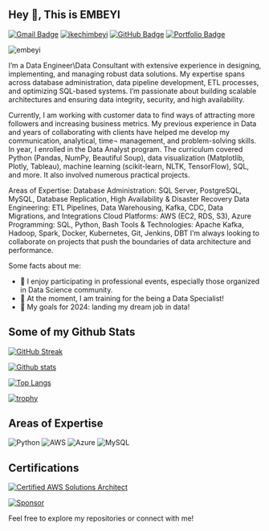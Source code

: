 ## Hey 👋, This is EMBEYI 


[![Gmail Badge](https://img.shields.io/badge/-Email-D14836?style=flat&logo=Gmail&logoColor=white)](mailto:your-email@gmail.com)
[![ikechimbeyi](https://img.shields.io/badge/-LinkedIn-blue?style=flat&logo=Linkedin&logoColor=white)](https://www.linkedin.com/in/ikechimbeyi)
[![GitHub Badge](https://img.shields.io/badge/-GitHub-181717?style=flat&logo=github&logoColor=white)](https://github.com/embeyi)
[![Portfolio Badge](https://img.shields.io/badge/-Portfolio-24292E?style=flat&logo=Google-Chrome&logoColor=white)](https://your-portfolio-url.com)
<p align=left> <img src=https://komarev.com/ghpvc/?username=embeyi alt=embeyi /> </p>


I’m a Data Engineer\Data Consultant  with extensive experience in designing, implementing, and managing robust data solutions. My expertise spans across database administration, data pipeline development, ETL processes, and optimizing SQL-based systems. I’m passionate about building scalable architectures and ensuring data integrity, security, and high availability.

Currently, I am working with customer data to find ways of attracting more followers and increasing business metrics. My previous experience in Data and years of collaborating with clients have helped me develop my communication, analytical, time¬ management, and problem-solving skills. In year, I enrolled in the Data Analyst program. The curriculum covered Python (Pandas, NumPy, Beautiful Soup), data visualization (Matplotlib, Plotly, Tableau), machine learning (scikit-learn, NLTK, TensorFlow), SQL, and more. It also involved numerous practical projects.

Areas of Expertise: 
Database Administration: SQL Server, PostgreSQL, MySQL, Database Replication, High Availability & Disaster Recovery
Data Engineering: ETL Pipelines, Data Warehousing, Kafka, CDC, Data Migrations, and Integrations
Cloud Platforms: AWS (EC2, RDS, S3), Azure
Programming: SQL, Python, Bash
Tools & Technologies: Apache Kafka, Hadoop, Spark, Docker, Kubernetes, Git, Jenkins, DBT
I’m always looking to collaborate on projects that push the boundaries of data architecture and performance.

Some facts about me:

- 📸 I enjoy participating in professional events, especially those organized in Data Science community. 
- 🗽 At the moment, I am training for the being a Data Specialist! 
- 🎯 My goals for 2024: landing my dream job in data!

## Some of my Github Stats

[![GitHub Streak](https://github-readme-streak-stats.herokuapp.com/?user=embeyi&theme=dark)](https://git.io/streak-stats) 

[![Github stats](https://github-readme-stats.vercel.app/api?username=embeyi&show_icons=true&include_all_commits=true)](https://github.com/embeyi/github-readme-stats) 

[![Top Langs](https://github-readme-stats.vercel.app/api/top-langs/?username=embeyi&layout=compact&theme=dark)](https://github.com/embeyi/github-readme-stats)

[![trophy](https://github-profile-trophy.vercel.app/?username=embeyi&theme=onedark)](https://github.com/ryo-ma/github-profile-trophy) 


## Areas of Expertise

![Python](https://img.shields.io/badge/-Python-3776AB?style=flat-square&logo=python&logoColor=white) 
![AWS](https://img.shields.io/badge/-AWS-232F3E?style=flat-square&logo=amazon-aws&logoColor=white) 
![Azure](https://img.shields.io/badge/-Azure-0089D6?style=flat-square&logo=microsoft-azure&logoColor=white)
![MySQL](https://img.shields.io/badge/-MySQL-4479A1?style=flat-square&logo=mysql&logoColor=white)

## Certifications

[![Certified AWS Solutions Architect](https://img.shields.io/badge/AWS-Solutions%20Architect-blue)](https://www.credly.com/badges/your-badge-link) 



[![Sponsor](https://img.shields.io/badge/Sponsor-💖-ff69b4?style=flat-square)](https://github.com/sponsors/embeyi) 

Feel free to explore my repositories or connect with me!
